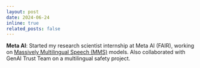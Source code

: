 ```yaml
---
layout: post
date: 2024-06-24
inline: true
related_posts: false
---
```


**Meta AI**: Started my research scientist internship at Meta AI (FAIR), working on [Massively Multilingual Speech (MMS)](https://ai.meta.com/blog/multilingual-model-speech-recognition/) models. Also collaborated with GenAI Trust Team on a multilingual safety project.
